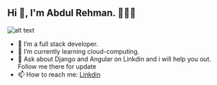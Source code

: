 <h2> Hi 👋, I'm Abdul Rehman. 👩🏾‍💻</h2>

![alt text](https://media.geeksforgeeks.org/wp-content/cdn-uploads/20200212230557/How-To-Become-A-Web-Developer-in-2020-A-Complete-Guide.png)


- 🔭 I’m a full stack developer.
- 🌱 I’m currently learning cloud-computing.
- 💬 Ask about Django and Angular on Linkdin and i will help you out. Follow me there for update
- 📫 How to reach me: <a href="https://www.linkedin.com/in/abdul-rehman-66017383/">Linkdin</a>
